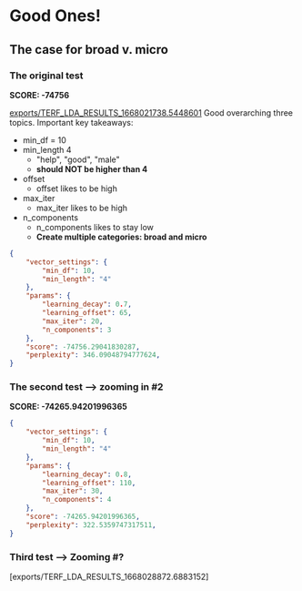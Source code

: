 # Good Ones!

## The case for broad v. micro

### The original test
**SCORE: -74756**

[exports/TERF_LDA_RESULTS_1668021738.5448601](exports/TERF_LDA_RESULTS_1668021738.5448601)
Good overarching three topics. Important key takeaways:
* min_df = 10
* min_length 4
    * "help", "good", "male"
    * **should NOT be higher than 4**
* offset
    * offset likes to be high
* max_iter
    * max_iter likes to be high
* n_components
    * n_components likes to stay low
    * **Create multiple categories: broad and micro** 

```json
{
    "vector_settings": {
        "min_df": 10,
        "min_length": "4"
    },
    "params": {
        "learning_decay": 0.7,
        "learning_offset": 65,
        "max_iter": 20,
        "n_components": 3
    },
    "score": -74756.29041830287,
    "perplexity": 346.09048794777624,
}
```

### The second test --> zooming in #2
**SCORE: -74265.94201996365**

```json
{
    "vector_settings": {
        "min_df": 10,
        "min_length": "4"
    },
    "params": {
        "learning_decay": 0.8,
        "learning_offset": 110,
        "max_iter": 30,
        "n_components": 4
    },
    "score": -74265.94201996365,
    "perplexity": 322.5359747317511,
}
```

### Third test --> Zooming #?
[exports/TERF_LDA_RESULTS_1668028872.6883152]